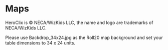 # Maps
HeroClix is © NECA/WizKids LLC, the name and logo are trademarks of NECA/WizKids LLC.

Please use Backdrop_34x24.jpg as the Roll20 map background and set your table dimensions to 34 x 24 units.
